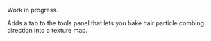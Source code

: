 Work in progress.

Adds a tab to the tools panel that lets you bake hair particle combing direction into a texture map.